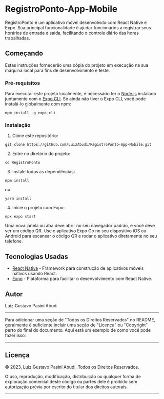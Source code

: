 # RegistroPonto-App-Mobile

RegistroPonto é um aplicativo móvel desenvolvido com React Native e Expo. Sua principal funcionalidade é ajudar funcionários a registrar seus horários de entrada e saída, facilitando o controle diário das horas trabalhadas.

## Começando

Estas instruções fornecerão uma cópia do projeto em execução na sua máquina local para fins de desenvolvimento e teste.

### Pré-requisitos

Para executar este projeto localmente, é necessário ter o [Node.js](https://nodejs.org/en/) instalado juntamente com o [Expo CLI](https://expo.dev/). Se ainda não tiver o Expo CLI, você pode instalá-lo globalmente com npm:

```
npm install -g expo-cli
```

### Instalação

1. Clone este repositório:

```
git clone https://github.com/LuizAbudi/RegistroPonto-App-Mobile.git
```

2. Entre no diretório do projeto:

```
cd RegistroPonto
```

3. Instale todas as dependências:

```
npm install
```

ou

```
yarn install
```

4. Inicie o projeto com Expo:

```
npx expo start
```

Uma nova janela ou aba deve abrir no seu navegador padrão, e você deve ver um código QR. Use o aplicativo Expo Go no seu dispositivo iOS ou Android para escanear o código QR e rodar o aplicativo diretamente no seu telefone.

## Tecnologias Usadas

- [React Native](https://reactnative.dev/) - Framework para construção de aplicativos móveis nativos usando React.
- [Expo](https://expo.dev/) - Plataforma para facilitar o desenvolvimento com React Native.

## Autor

Luiz Gustavo Pasini Abudi 

---
Para adicionar uma seção de "Todos os Direitos Reservados" no README, geralmente é suficiente incluir uma seção de "Licença" ou "Copyright" perto do final do documento. Aqui está um exemplo de como você pode fazer isso:

---

## Licença

© 2023, Luiz Gustavo Pasini Abudi. Todos os Direitos Reservados.

O uso, reprodução, modificação, distribuição ou qualquer forma de exploração comercial deste código ou partes dele é proibido sem autorização prévia por escrito do titular dos direitos autorais.

---

